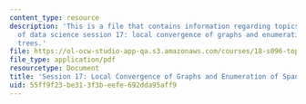 ```yaml
---
content_type: resource
description: 'This is a file that contains information regarding topics in mathematics
  of data science session 17: local convergence of graphs and enumeration of spanning
  trees.'
file: https://ol-ocw-studio-app-qa.s3.amazonaws.com/courses/18-s096-topics-in-mathematics-of-data-science-fall-2015/55ff9f23be313f3beefe692dda95aff9_MIT18_S096F15_Ses17.pdf
file_type: application/pdf
resourcetype: Document
title: 'Session 17: Local Convergence of Graphs and Enumeration of Spanning Trees'
uid: 55ff9f23-be31-3f3b-eefe-692dda95aff9
---
```

